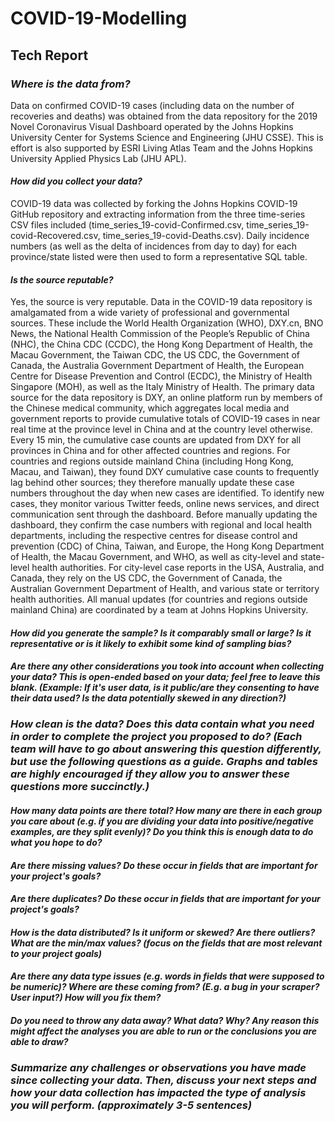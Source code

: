 # COVID-19-Modelling


## Tech Report
### *Where is the data from?*

Data on confirmed COVID-19 cases (including data on the number of recoveries and deaths) was obtained from the data repository for the 2019 Novel Coronavirus Visual Dashboard operated by the Johns Hopkins University Center for Systems Science and Engineering (JHU CSSE). This is effort is also supported by ESRI Living Atlas Team and the Johns Hopkins University Applied Physics Lab (JHU APL).

#### *How did you collect your data?*

  COVID-19 data was collected by forking the Johns Hopkins COVID-19 GitHub repository and extracting information from the three time-series CSV files included (time_series_19-covid-Confirmed.csv, time_series_19-covid-Recovered.csv, time_series_19-covid-Deaths.csv). Daily incidence numbers (as well as the delta of incidences from day to day) for each province/state listed were then used to form a representative SQL table.

#### *Is the source reputable?*

  Yes, the source is very reputable. Data in the COVID-19 data repository is amalgamated from a wide variety of professional and governmental sources. These include the World Health Organization (WHO), DXY.cn, BNO News, the National Health Commission of the People’s Republic of China (NHC), the China CDC (CCDC), the Hong Kong Department of Health, the Macau Government, the Taiwan CDC, the US CDC, the Government of Canada, the Australia Government Department of Health, the European Centre for Disease Prevention and Control (ECDC), the Ministry of Health Singapore (MOH), as well as the Italy Ministry of Health. The primary data source for the data repository is DXY, an online platform run by members of the Chinese medical community, which aggregates local media and government reports to provide cumulative totals of COVID-19 cases in near real time at the province level in China and at the country level otherwise. Every 15 min, the cumulative case counts are updated from DXY for all provinces in China and for other affected countries and regions. For countries and regions outside mainland China (including Hong Kong, Macau, and Taiwan), they found DXY cumulative case counts to frequently lag behind other sources; they therefore manually update these case numbers throughout the day when new cases are identified. To identify new cases, they monitor various Twitter feeds, online news services, and direct communication sent through the dashboard. Before manually updating the dashboard, they confirm the case numbers with regional and local health departments, including the respective centres for disease control and prevention (CDC) of China, Taiwan, and Europe, the Hong Kong Department of Health, the Macau Government, and WHO, as well as city-level and state-level health authorities. For city-level case reports in the USA, Australia, and Canada, they rely on the US CDC, the Government of Canada, the Australian Government Department of Health, and various state or territory health authorities. All manual updates (for countries and regions outside mainland China) are coordinated by a team at Johns Hopkins University.

#### *How did you generate the sample? Is it comparably small or large? Is it representative or is it likely to exhibit some kind of sampling bias?*

#### *Are there any other considerations you took into account when collecting your data? This is open-ended based on your data; feel free to leave this blank. (Example: If it's user data, is it public/are they consenting to have their data used? Is the data potentially skewed in any direction?)*

### *How clean is the data? Does this data contain what you need in order to complete the project you proposed to do? (Each team will have to go about answering this question differently, but use the following questions as a guide. Graphs and tables are highly encouraged if they allow you to answer these questions more succinctly.)*

#### *How many data points are there total? How many are there in each group you care about (e.g. if you are dividing your data into positive/negative examples, are they split evenly)? Do you think this is enough data to do what you hope to do?*

#### *Are there missing values? Do these occur in fields that are important for your project's goals?*

#### *Are there duplicates? Do these occur in fields that are important for your project's goals?*

#### *How is the data distributed? Is it uniform or skewed? Are there outliers? What are the min/max values? (focus on the fields that are most relevant to your project goals)*

#### *Are there any data type issues (e.g. words in fields that were supposed to be numeric)? Where are these coming from? (E.g. a bug in your scraper? User input?) How will you fix them?*

#### *Do you need to throw any data away? What data? Why? Any reason this might affect the analyses you are able to run or the conclusions you are able to draw?*

### *Summarize any challenges or observations you have made since collecting your data. Then, discuss your next steps and how your data collection has impacted the type of analysis you will perform. (approximately 3-5 sentences)*
